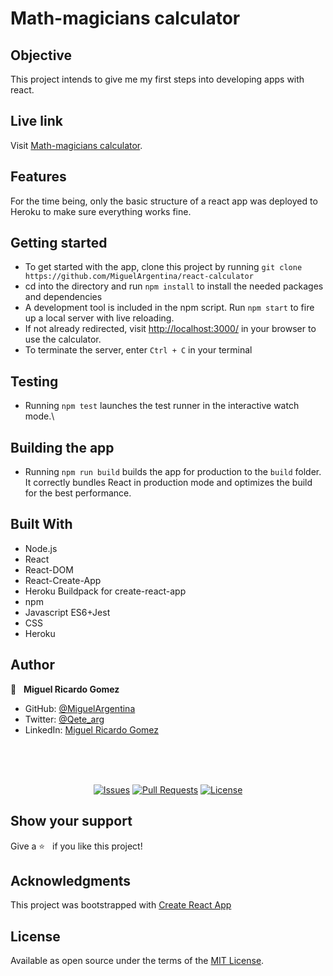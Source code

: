# Math-magicians calculator

## Objective

This project intends to give me my first steps into developing apps with react.

## Live link

Visit [Math-magicians calculator](https://react-tucu-calculator.herokuapp.com/).

## Features

For the time being, only the basic structure of a react app was deployed to Heroku to make sure everything works fine.

## Getting started

- To get started with the app, clone this project by running `git clone https://github.com/MiguelArgentina/react-calculator`
- cd into the directory and run `npm install` to install the needed packages and dependencies
- A development tool is included in the npm script. Run `npm start` to fire up a local server with live reloading.
- If not already redirected, visit [http://localhost:3000/](http://localhost:3000/) in your browser to use the calculator.
- To terminate the server, enter `Ctrl + C` in your terminal


## Testing

- Running `npm test` launches the test runner in the interactive watch mode.\

## Building the app

- Running `npm run build` builds the app for production to the `build` folder. It correctly bundles React in production mode and optimizes the build for the best performance.

## Built With

- Node.js
- React
- React-DOM
- React-Create-App
- Heroku Buildpack for create-react-app
- npm
- Javascript ES6+Jest
- CSS
- Heroku

## Author

👤 &nbsp; **Miguel Ricardo Gomez**

- GitHub: [@MiguelArgentina](https://github.com/MiguelArgentina)
- Twitter: [@Qete_arg](https://twitter.com/Qete_arg)
- LinkedIn: [Miguel Ricardo Gomez](https://www.linkedin.com/in/miguelricardogomez/)

<br>
<br>
<br>
<p align="center">
  <a href="https://github.com/MiguelArgentina/react-calculator/issues">
  <img src="https://img.shields.io/github/issues-raw/MiguelArgentina/react-calculator?style=for-the-badge"
       alt="Issues"></a>
   <a href="https://github.com/MiguelArgentina/react-calculator/pulls">
  <img src="https://img.shields.io/github/issues-pr/MiguelArgentina/react-calculator?style=for-the-badge"
       alt="Pull Requests"></a>
   <a href="https://github.com/MiguelArgentina/react-calculator/blob/main/LICENSE">
  <img src="https://img.shields.io/github/license/MiguelArgentina/react-calculator?style=for-the-badge"
       alt="License"></a>
</p>

## Show your support

Give a ⭐️ &nbsp; if you like this project!


## Acknowledgments

This project was bootstrapped with [Create React App](https://github.com/facebook/create-react-app)

## License

Available as open source under the terms of the [MIT License](https://opensource.org/licenses/MIT).
